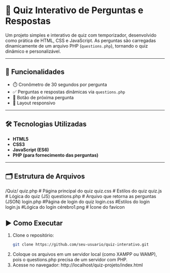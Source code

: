 # 🧠 Quiz Interativo de Perguntas e Respostas

Um projeto simples e interativo de quiz com temporizador, desenvolvido como prática de HTML, CSS e JavaScript. As perguntas são carregadas dinamicamente de um arquivo PHP (`questions.php`), tornando o quiz dinâmico e personalizável.

---

## 🚀 Funcionalidades

- ⏱️ Cronômetro de 30 segundos por pergunta
- ✅ Perguntas e respostas dinâmicas via `questions.php`
- 🎯 Botão de próxima pergunta
- 📱 Layout responsivo

---

## 🛠️ Tecnologias Utilizadas

- **HTML5**
- **CSS3**
- **JavaScript (ES6)**
- **PHP (para fornecimento das perguntas)**

---

## 🗂️ Estrutura de Arquivos
/Quiz/
quiz.php # Página principal do quiz
quiz.css # Estilos do quiz
quiz.js # Lógica do quiz (JS)
questions.php # Arquivo que retorna as perguntas (JSON)
login.php #Página de login do quiz
login.css #Estilos do login
login.js #Lógica do login
cérebro1.png # Ícone do favicon

## ▶️ Como Executar

1. Clone o repositório:
   ```bash
   git clone https://github.com/seu-usuario/quiz-interativo.git

2. Coloque os arquivos em um servidor local (como XAMPP ou WAMP), pois o questions.php precisa de um servidor com PHP.
3. Acesse no navegador: http://localhost/quiz-projeto/index.html
